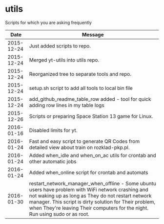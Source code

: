 utils
========
Scripts for which you are asking frequently

|Date|Message|
|----|-------|
|2015-12-24|Just added scripts to repo.|
|2015-12-24|Merged yt-utils into utils repo.|
|2015-12-24|Reorganized tree to separate tools and repo.|
|2015-12-24|setup.sh script to add all tools to local bin file|
|2015-12-24|add_github_readme_table_row added - tool for quick adding row lines in my table logs|
|2015-12-26|Scripts or preparing Space Station 13 game for Linux.|
|2016-01-16|Disabled limits for yt.|
|2016-01-24|Fast and easy script to generate QR Codes from detailed view about train on rozklad-pkp.pl.|
|2016-01-24|Added when_idle and when_on_ac utils for crontab and other automatic jobs|
|2016-01-24|Added when_online script for crontab and automats|
|2016-01-30|restart_network_manager_when_offline - Some ubuntu users have problem with WiFi network crashing and not waking up as long as They do not restart network manager. This script is dirty solution for Their problem, when They're leaving Their computers for the night. Run using sudo or as root. |
